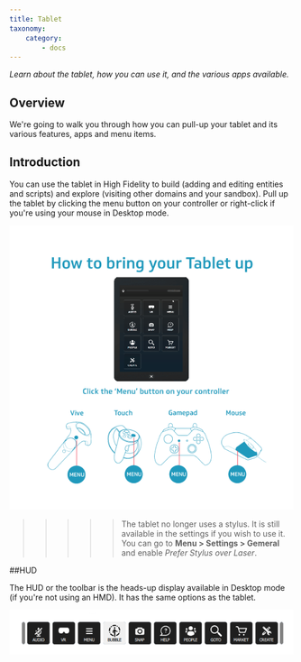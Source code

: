 ```yaml
---
title: Tablet
taxonomy:
    category:
        - docs
---
```


*Learn about the tablet, how you can use it, and the various apps available.*

## Overview

We're going to walk you through how you can pull-up your tablet and its various features, apps and menu items.

## Introduction

You can use the tablet in High Fidelity to build (adding and editing entities and scripts) and explore (visiting other domains and your sandbox). Pull up the tablet by clicking the menu button on your controller or right-click if you're using your mouse in Desktop mode. 

![](pull-up-tablet.png)
>>>>> The tablet no longer uses a stylus. It is still available in the settings if you wish to use it. You can go to **Menu > Settings > Gemeral** and enable *Prefer Stylus over Laser*.

##HUD 

The HUD or the toolbar is the heads-up display available in Desktop mode (if you're not using an HMD). It has the same options as the tablet.

![](hud.PNG)
